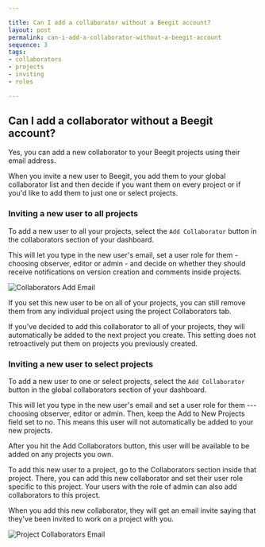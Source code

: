 ```yaml
---

title: Can I add a collaborator without a Beegit account?
layout: post
permalink: can-i-add-a-collaborator-without-a-beegit-account
sequence: 3
tags:
- collaborators
- projects
- inviting
- roles

---
```


## Can I add a collaborator without a Beegit account? 
Yes, you can add a new collaborator to your Beegit projects using their email address. 

When you invite a new user to Beegit, you add them to your global collaborator list and then decide if you want them on every project or if you'd like to add them to just one or select projects. 

### Inviting a new user to all projects 
To add a new user to all your projects, select the `Add Collaborator` button in the collaborators section of your dashboard. 

This will let you type in the new user's email, set a user role for them - choosing observer, editor or admin - and decide on whether they should receive notifications on version creation and comments inside projects.

![Collaborators Add Email](https://s3.amazonaws.com/beegit-images/helpImages/collaborators-add-email.png) 

If you set this new user to be on all of your projects, you can still remove them from any individual project using the project Collaborators tab. 

If you've decided to add this collaborator to all of your projects, they will automatically be added to the next project you create. This setting does not retroactively put them on projects you previously created.

### Inviting a new user to select projects 
To add a new user to one or select projects, select the `Add Collaborator` button in the global collaborators section of your dashboard. 

This will let you type in the new user's email and set a user role for them --- choosing observer, editor or admin. Then, keep the Add to New Projects field set to no. This means this user will not automatically be added to your new projects. 

After you hit the Add Collaborators button, this user will be available to be added on any projects you own.

To add this new user to a project, go to the Collaborators section inside that project. There, you can add this new collaborator and set their user role specific to this project. Your users with the role of admin can also add collaborators to this project. 

When you add this new collaborator, they will get an email invite saying that they've been invited to work on a project with you.

![Project Collaborators Email](https://s3.amazonaws.com/beegit-images/helpImages/project-collaborators-email.png) 
